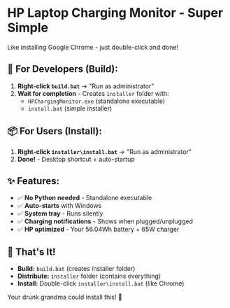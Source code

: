 # HP Laptop Charging Monitor - Super Simple

Like installing Google Chrome - just double-click and done!

## 🚀 **For Developers (Build):**

1. **Right-click `build.bat`** → "Run as administrator"
2. **Wait for completion** - Creates `installer` folder with:
   - `HPChargingMonitor.exe` (standalone executable)
   - `install.bat` (simple installer)

## 📦 **For Users (Install):**

1. **Right-click `installer\install.bat`** → "Run as administrator"  
2. **Done!** - Desktop shortcut + auto-startup

## ✨ **Features:**

- ✅ **No Python needed** - Standalone executable
- ✅ **Auto-starts** with Windows
- ✅ **System tray** - Runs silently
- ✅ **Charging notifications** - Shows when plugged/unplugged
- ✅ **HP optimized** - Your 56.04Wh battery + 65W charger

## 🎯 **That's It!**

- **Build:** `build.bat` (creates installer folder)
- **Distribute:** `installer` folder (contains everything)
- **Install:** Double-click `installer\install.bat` (like Chrome)

Your drunk grandma could install this! 🍷